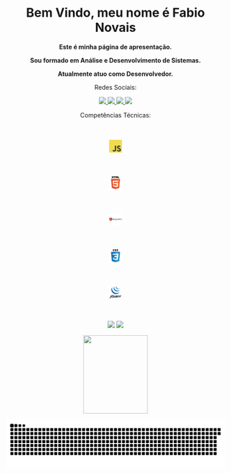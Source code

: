 <h1  align="center">Bem Vindo, meu nome é Fabio Novais</h1>

<div  align="center"> 
  
  <p><strong>Este é minha página de apresentação.</strong></p>

  <p><strong>Sou formado em Análise e Desenvolvimento de Sistemas.</strong></p>

  <p><strong>Atualmente atuo como Desenvolvedor.</strong></p>
  
</div>

<div  align="center"> 
  
Redes Sociais: 
  
<a href="https://github.com/FsnRorschach" alt="github" target="_blank">

<img src="https://img.shields.io/badge/GitHub-000000?&style=flat-square&logo=GitHub&logoColor=white">

</a>
  
<a href="https://www.linkedin.com/in/fabio-novais-92a10b55/" alt="linkedin" target="_blank">

<img src="https://img.shields.io/badge/LinkedIn-%230077B5.svg?&style=flat-square&logo=linkedin&logoColor=white">

</a>
  
<a href="mailto:fabionovais2010@gmail.com" alt="gmail" target="_blank">

<img src="https://img.shields.io/badge/-Gmail-FF0000?style=flat-square&labelColor=FF0000&logo=gmail&logoColor=white&link=mailto:fabionovais2010@gmail.com" />

</a>
  
<a href="https://wa.me/5511972371253" alt="WhatsApp" target="_blank">

<img src="https://img.shields.io/badge/-WhatsApp-25d366?style=flat-square&labelColor=25d366&logo=whatsapp&logoColor=white&link=https://wa.me/5511972371253"/>

</a>
  
</div>

<div  align="center"> 
  
Competências Técnicas:  

<code>
  
<img height="30" src="https://raw.githubusercontent.com/devicons/devicon/master/icons/javascript/javascript-original.svg">
  
</code>

<code>
  
<img height="30" src="https://raw.githubusercontent.com/devicons/devicon/master/icons/html5/html5-original-wordmark.svg">
  
</code>

<code>
  
<img height="30" src="https://raw.githubusercontent.com/devicons/devicon/master/icons/angularjs/angularjs-original-wordmark.svg">
  
</code>

<code>
  
<img height="30" src="https://raw.githubusercontent.com/devicons/devicon/master/icons/css3/css3-original-wordmark.svg">
  
</code>

<code>
  
<img height="30" src="https://raw.githubusercontent.com/devicons/devicon/master/icons/jquery/jquery-original-wordmark.svg">
  
</code>
  
</div>


<div  align="center"> 
  
<br><img min-width="300" src="https://github-readme-stats.vercel.app/api?username=FsnRorschach&show_icons=true&theme=tokyonight"/>
<img src="https://github-readme-stats-eight-theta.vercel.app/api/top-langs/?username=FsnRorschach&layout=compact&langs_count=8&theme=tokyonight&include_all_commits=true&count_private=true"/>
  
<img align="center" width="148" height="180" src="https://media1.tenor.com/images/68e8337fb4eb7e40645d832c64762a8b/tenor.gif?itemid=19443613">
  
  ![Snake animation](https://github.com/FsnRorschach/FsnRorschach/blob/output/github-contribution-grid-snake.svg)
  
</div>  
